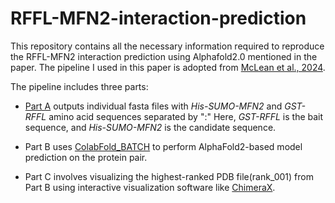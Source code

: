 # RFFL-MFN2-interaction-prediction
This repository contains all the necessary information required to reproduce the RFFL-MFN2 interaction prediction using Alphafold2.0 mentioned in the paper.
The pipeline I used in this paper is adopted from [McLean et al., 2024](https://doi.org/10.1099/mic.0.001473).

The pipeline includes three parts:

- [Part A](./path/to/file)
 outputs individual fasta files with _His-SUMO-MFN2_ and _GST-RFFL_ amino acid sequences separated by ":" Here, _GST-RFFL_ is the bait sequence, and _His-SUMO-MFN2_ is the candidate sequence.  

- Part B uses [ColabFold_BATCH](https://colab.research.google.com/github/sokrypton/ColabFold/blob/main/batch/AlphaFold2_batch.ipynb) to perform AlphaFold2-based model prediction on the protein pair.

- Part C involves visualizing the highest-ranked PDB file(rank_001) from Part B using interactive visualization software like [ChimeraX](https://www.cgl.ucsf.edu/chimerax/).

